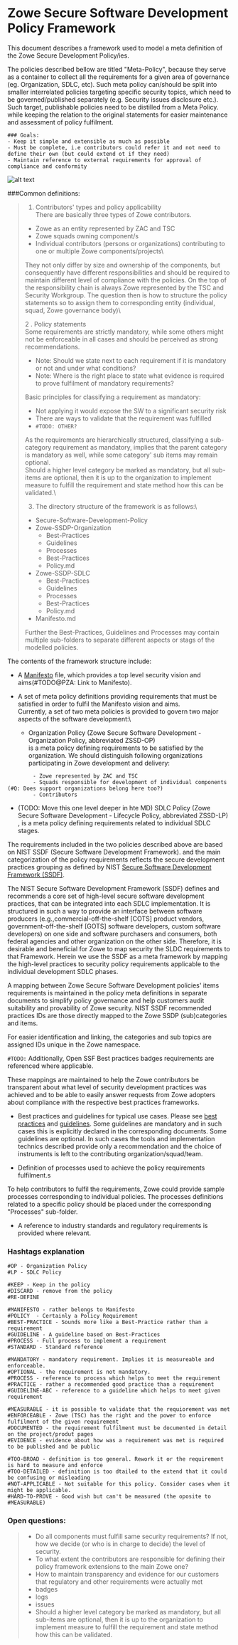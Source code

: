 # Zowe Secure Software Development Policy Framework

This document describes a framework used to model a meta definition of the Zowe Secure Development Policy/ies.

The policies described bellow are titled "Meta-Policy", because they serve as a container to collect all the requirements for a given area of governance (eg. Organization, SDLC, etc).
Such meta policy can/should be split into smaller interrelated policies targeting specific security topics, which need to be governed/published separately (e.g. Security issues disclosure etc.).
Such target, publishable policies need to be distilled from a Meta Policy. while keeping the relation to the original statements for easier maintenance and assessment of policy fulfilment.

```
### Goals:
- Keep it simple and extensible as much as possible
- Must be complete, i.e contributors could refer it and not need to define their own (but could extend ot if they need)
- Maintain reference to external requirements for approval of compliance and conformity
```

![alt text](http://url/to/img.png)

###Common definitions:
> 1. Contributors' types and policy applicability\
> There are basically three types of Zowe contributors.
>- Zowe as an entity represented by ZAC and TSC 
>- Zowe squads owning component/s
>- Individual contributors (persons or organizations) contributing to one or multiple Zowe components/projects\
> 
 > They not only differ by size and ownership of the components, but consequently have different responsibilities
 > and should be required to maintain different level of compliance with the policies.
 > On the top of the responsibility chain is always Zowe represented by the TSC and Security Workgroup.
 > The question then is how to structure the policy statements so to assign them to corresponding entity (individual, squad, Zowe governance body)\
> 
> 2 . Policy statements\
>Some requirements are strictly mandatory, while some others might not be enforceable in all cases and should be perceived as strong recommendations.
>
>* Note: Should we state next to each requirement if it is mandatory or not and under what conditions?
>* Note: Where is the right place to state what evidence is required to prove fulfilment of mandatory requirements?
>
>Basic principles for classifying a requirement as mandatory:
>
>* Not applying it would expose the SW to a significant security risk
>* There are ways to validate that the requirement was fulfilled
>* ```#TODO: OTHER?```
>
>As the requirements are hierarchically structured, classifying a sub-category requirement as mandatory, implies that the parent category is mandatory as well, while some category' sub items may remain optional.\
>Should a higher level category be marked as mandatory, but all sub-items are optional, then it is up to the organization to implement measure to fulfill the requirement and state method how this can be validated.\
> 
> 3. The directory structure of the framework is as follows:\
>- Secure-Software-Development-Policy
>  - Zowe-SSDP-Organization
>     - Best-Practices
>     - Guidelines
>     - Processes
>     - Best-Practices
>     - Policy.md
>  - Zowe-SSDP-SDLC
>    - Best-Practices
>    - Guidelines
>    - Processes
>    - Best-Practices
>    - Policy.md
>  - Manifesto.md
>
>Further the Best-Practices, Guidelines and Processes may contain multiple sub-folders to separate different aspects or stags of the modelled policies. 

The contents of the framework structure include:
- A [Manifesto](./Manifesto.md) file, which provides a top level security vision and aims(#TODO@PZA: Link to Manifesto).

- A set of meta policy definitions providing requirements that must be satisfied in order to fulfil the Manifesto vision and aims.\
Currently, a set of two meta policies is provided to govern two major aspects of the software development:\

    - Organization Policy (Zowe Secure Software Development - Organization Policy, abbreviated ZSSD-OP)\
  is a meta policy defining requirements to be satisfied by the organization. We should distinguish following organizations participating in Zowe development and delivery:
```
        - Zowe represented by ZAC and TSC
        - Squads responsible for development of individual components (#Q: Does support organizations belong here too?)
        - Contributors
```
  - (TODO: Move this one level deeper in hte MD) SDLC Policy (Zowe Secure Software Development - Lifecycle Policy, abbreviated ZSSD-LP)\
  , is a meta policy defining requirements related to individual SDLC stages. 

The requirements included in the two policies described above are based on NIST SSDF (Secure Software Development Framework). 
and the main categorization of the policy requirements reflects the secure development practices grouping as defined by NIST [Secure Software Development Framework (SSDF)](https://csrc.nist.gov/Projects/ssdf).

The NIST Secure Software Development Framework (SSDF) defines and recommends a core set of high-level secure software development practices, that can be integrated into each SDLC implementation.
It is structured in such a way to provide an interface between software producers (e.g.,commercial-off-the-shelf [COTS] product vendors,
government-off-the-shelf [GOTS] software developers, custom software developers) on one side and software purchasers and consumers,
both federal agencies and other organization on the other side. Therefore, it is desirable and beneficial for Zowe to map security the SLDC requirements to that Framework.
Herein we use the SSDF as a meta framework by mapping the high-level practices to security policy requirements applicable to the individual development SDLC phases.

A mapping between Zowe Secure Software Development policies' items requirements is maintained in the policy meta definitions in separate documents to simplify policy governance and help customers
audit suitability and provability of Zowe security. NIST SSDF recommended practices IDs are those directly mapped to the Zowe SSDP (sub)categories and items.

For easier identification and linking, the categories and sub topics are assigned IDs unique in the Zowe namespace.

```#TODO:``` 
Additionally, Open SSF Best practices badges requirements are referenced where applicable.

These mappings are maintained to help the Zowe contributors be transparent about what level of security development practices was achieved
and to be able to easily answer requests from Zowe adopters about compliance with the respective best practices frameworks.

- Best practices and guidelines for typical use cases.
  Please see [best practices](./Best-Practices/best-practices.md) and [guidelines](./Guidelines/guidelines.md). Some guidelines are mandatory and in such cases this is explicitly declared in the corresponding documents. Some guidelines are optional. In such cases the tools and implementation technics described provide only a recommendation and the choice of instruments is
  left to the contributing organization/squad/team.

- Definition of processes used to achieve the policy requirements fulfilment.s

To help contributors to fulfil the requirements, Zowe could provide sample
processes corresponding to individual policies. The processes definitions related to a specific policy should be placed 
under the corresponding "Processes" sub-folder.


- A reference to industry standards and regulatory requirements is provided where relevant.

<span style="display: none">#TODO@PZA: Provide links to the BPs, Guidelines and other related documents.</span>


### Hashtags explanation

```
#OP - Organization Policy
#LP - SDLC Policy

#KEEP - Keep in the policy 
#DISCARD - remove from the policy
#RE-DEFINE

#MANIFESTO - rather belongs to Manifesto 
#POLICY  - Certainly a Policy Requirement
#BEST-PRACTICE - Sounds more like a Best-Practice rather than a requirement
#GUIDELINE - A guideline based on Best-Practices
#PROCESS - Full process to implement a requirement
#STANDARD - Standard reference

#MANDATORY - mandatory requirement. Implies it is measureable and enforceable.
#OPTIONAL - the requirement is not mandatory. 
#PROCESS - reference to process which helps to meet the requirement 
#PRACTICE - rather a recommended good practice than a requirement
#GUIDELINE-ABC - reference to a guideline which helps to meet given requirement 

#MEASURABLE - it is possible to validate that the requiorement was met
#ENFORCEABLE - Zowe (TSC) has the right and the power to enforce fulfilment of the given requirement 
#DOCUMENTED - the requirement fulfilment must be documented in detail on the project/produt pages 
#EVIDENCE - evidence about how was a requirement was met is required to be published and be public

#TOO-BROAD - definition is too general. Rework it or the requirement is hard to measure and enforce 
#TOO-DETAILED - definition is too dtailed to the extend that it could be confusing or misleading 
#NOT-APPLICABLE - Not suitable for this policy. Consider cases when it might be applicable.
#HARD-TO-PROVE - Good wish but can't be measured (the oposite to #MEASURABLE) 
```

### Open questions:
>- Do all components must fulfill same security requirements? If not, how we decide (or who is in charge to decide) the level of security.
>- To what extent the contributors are responsible for defining their policy framework extensions to the main Zowe one? 
>- How to maintain transparency and evidence for our customers that regulatory and other requirements were actually met
>  - badges 
>  - logs
>  - issues 
>- Should a higher level category be marked as mandatory, but all sub-items are optional, then it is up to the organization to implement measure to fulfill the requirement and state method how this can be validated.

